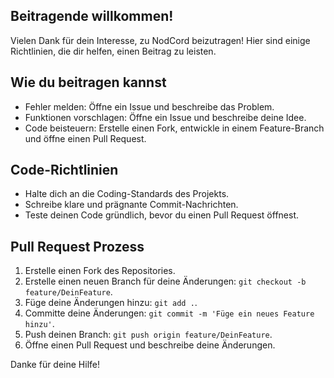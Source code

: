## Beitragende willkommen!

Vielen Dank für dein Interesse, zu NodCord beizutragen! Hier sind einige Richtlinien, die dir helfen, einen Beitrag zu leisten.

## Wie du beitragen kannst

- Fehler melden: Öffne ein Issue und beschreibe das Problem.
- Funktionen vorschlagen: Öffne ein Issue und beschreibe deine Idee.
- Code beisteuern: Erstelle einen Fork, entwickle in einem Feature-Branch und öffne einen Pull Request.

## Code-Richtlinien

- Halte dich an die Coding-Standards des Projekts.
- Schreibe klare und prägnante Commit-Nachrichten.
- Teste deinen Code gründlich, bevor du einen Pull Request öffnest.

## Pull Request Prozess

1. Erstelle einen Fork des Repositories.
2. Erstelle einen neuen Branch für deine Änderungen: `git checkout -b feature/DeinFeature`.
3. Füge deine Änderungen hinzu: `git add .`.
4. Committe deine Änderungen: `git commit -m 'Füge ein neues Feature hinzu'`.
5. Push deinen Branch: `git push origin feature/DeinFeature`.
6. Öffne einen Pull Request und beschreibe deine Änderungen.

Danke für deine Hilfe!
